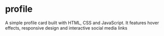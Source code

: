 # profile
A simple profile card built with HTML, CSS and JavaScript. It features hover effects, responsive design and interactive social media links
